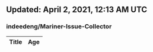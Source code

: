 ## Updated: April 2, 2021, 12:13 AM UTC


### indeedeng/Mariner-Issue-Collector
|**Title**|**Age**|
|:----|:----|